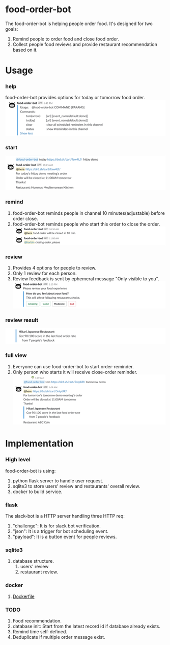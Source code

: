 # food-order-bot
The food-order-bot is helping people order food. It's designed for two goals:
1. Remind people to order food and close food order.
2. Collect people food reviews and provide restaurant recommendation based on it.

# Usage
### help  
food-order-bot provides options for today or tomorrow food order.
![](img/help.png)
### start
![](img/order.png)
### remind
1. food-order-bot reminds people in channel 10 minutes(adjustable) before order close.
2. food-order-bot reminds people who start this order to close the order.
![](img/reminder.png)
### review
1. Provides 4 options for people to review.
2. Only 1 review for each person.
3. Review feedback is sent by ephemeral message "Only visible to you".
![](img/rate.png)
### review result
![](img/review.png)
### full view
1. Everyone can use food-order-bot to start order-reminder.
2. Only person who starts it will receive close-order reminder.
![](img/full.png)
# Implementation
### High level
food-order-bot is using: 
1. python flask server to handle user request.
2. sqlite3 to store users' review and restaurants' overall review.
3. docker to build service.
### flask
The slack-bot is a HTTP server handling three HTTP req:
1. "challenge": It is for slack bot verification.
2. "json": It is a trigger for bot scheduling event.
3. "payload": It is a button event for people reviews.
### sqlite3
1. database structure.
    1. users' review
    2. restaurant review.
### docker
1. [Dockerfile](Dockerfile)


### TODO
1. Food recommendation.
2. database init: Start from the latest record id if database already exists. 
3. Remind time self-defined.
4. Deduplicate if multiple order message exist.
